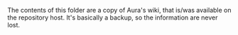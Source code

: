 The contents of this folder are a copy of Aura's wiki, that is/was available
on the repository host. It's basically a backup, so the information are never
lost.
